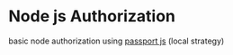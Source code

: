 # Node js Authorization
basic node authorization using <a href="http://passportjs.org/" target="_blank">passport js</a> (local strategy)
